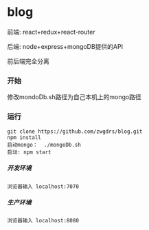 # blog

 前端: react+redux+react-router
 
 后端: node+express+mongoDB提供的API
 
 前后端完全分离

### 开始 
修改mondoDb.sh路径为自己本机上的mongo路径

### 运行
    git clone https://github.com/zwgdrs/blog.git
    npm install
    启动mongo：  ./mongoDb.sh
    启动: npm start

##### 开发环境
    浏览器输入 localhost:7070

##### 生产环境
    浏览器输入 localhost:8080

